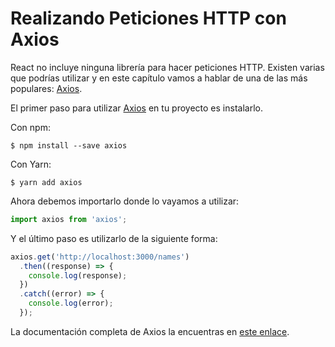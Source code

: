 # Realizando Peticiones HTTP con Axios

React no incluye ninguna librería para hacer peticiones HTTP. Existen varias que podrías utilizar y en este capítulo vamos a hablar de una de las más populares: [Axios](https://github.com/axios/axios).

El primer paso para utilizar [Axios](https://github.com/axios/axios) en tu proyecto es instalarlo.

Con npm:

```text
$ npm install --save axios
```

Con Yarn:

```text
$ yarn add axios
```

Ahora debemos importarlo donde lo vayamos a utilizar:

```javascript
import axios from 'axios';
```

Y el último paso es utilizarlo de la siguiente forma:

```javascript
axios.get('http://localhost:3000/names')
  .then((response) => {
    console.log(response);
  })
  .catch((error) => {
    console.log(error);
  });
```

La documentación completa de Axios la encuentras en [este enlace](https://github.com/axios/axios).

